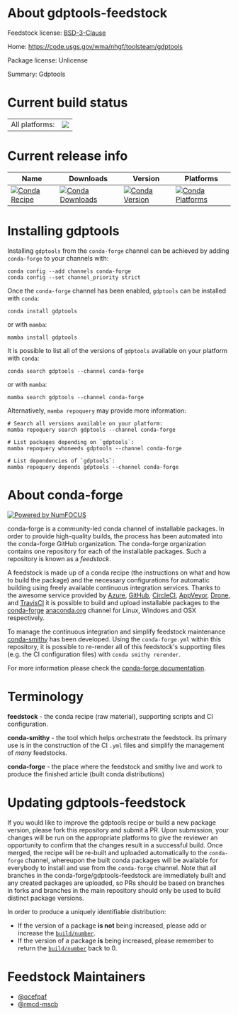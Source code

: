 About gdptools-feedstock
========================

Feedstock license: [BSD-3-Clause](https://github.com/conda-forge/gdptools-feedstock/blob/main/LICENSE.txt)

Home: https://code.usgs.gov/wma/nhgf/toolsteam/gdptools

Package license: Unlicense

Summary: Gdptools

Current build status
====================


<table><tr><td>All platforms:</td>
    <td>
      <a href="https://dev.azure.com/conda-forge/feedstock-builds/_build/latest?definitionId=17168&branchName=main">
        <img src="https://dev.azure.com/conda-forge/feedstock-builds/_apis/build/status/gdptools-feedstock?branchName=main">
      </a>
    </td>
  </tr>
</table>

Current release info
====================

| Name | Downloads | Version | Platforms |
| --- | --- | --- | --- |
| [![Conda Recipe](https://img.shields.io/badge/recipe-gdptools-green.svg)](https://anaconda.org/conda-forge/gdptools) | [![Conda Downloads](https://img.shields.io/conda/dn/conda-forge/gdptools.svg)](https://anaconda.org/conda-forge/gdptools) | [![Conda Version](https://img.shields.io/conda/vn/conda-forge/gdptools.svg)](https://anaconda.org/conda-forge/gdptools) | [![Conda Platforms](https://img.shields.io/conda/pn/conda-forge/gdptools.svg)](https://anaconda.org/conda-forge/gdptools) |

Installing gdptools
===================

Installing `gdptools` from the `conda-forge` channel can be achieved by adding `conda-forge` to your channels with:

```
conda config --add channels conda-forge
conda config --set channel_priority strict
```

Once the `conda-forge` channel has been enabled, `gdptools` can be installed with `conda`:

```
conda install gdptools
```

or with `mamba`:

```
mamba install gdptools
```

It is possible to list all of the versions of `gdptools` available on your platform with `conda`:

```
conda search gdptools --channel conda-forge
```

or with `mamba`:

```
mamba search gdptools --channel conda-forge
```

Alternatively, `mamba repoquery` may provide more information:

```
# Search all versions available on your platform:
mamba repoquery search gdptools --channel conda-forge

# List packages depending on `gdptools`:
mamba repoquery whoneeds gdptools --channel conda-forge

# List dependencies of `gdptools`:
mamba repoquery depends gdptools --channel conda-forge
```


About conda-forge
=================

[![Powered by
NumFOCUS](https://img.shields.io/badge/powered%20by-NumFOCUS-orange.svg?style=flat&colorA=E1523D&colorB=007D8A)](https://numfocus.org)

conda-forge is a community-led conda channel of installable packages.
In order to provide high-quality builds, the process has been automated into the
conda-forge GitHub organization. The conda-forge organization contains one repository
for each of the installable packages. Such a repository is known as a *feedstock*.

A feedstock is made up of a conda recipe (the instructions on what and how to build
the package) and the necessary configurations for automatic building using freely
available continuous integration services. Thanks to the awesome service provided by
[Azure](https://azure.microsoft.com/en-us/services/devops/), [GitHub](https://github.com/),
[CircleCI](https://circleci.com/), [AppVeyor](https://www.appveyor.com/),
[Drone](https://cloud.drone.io/welcome), and [TravisCI](https://travis-ci.com/)
it is possible to build and upload installable packages to the
[conda-forge](https://anaconda.org/conda-forge) [anaconda.org](https://anaconda.org/)
channel for Linux, Windows and OSX respectively.

To manage the continuous integration and simplify feedstock maintenance
[conda-smithy](https://github.com/conda-forge/conda-smithy) has been developed.
Using the ``conda-forge.yml`` within this repository, it is possible to re-render all of
this feedstock's supporting files (e.g. the CI configuration files) with ``conda smithy rerender``.

For more information please check the [conda-forge documentation](https://conda-forge.org/docs/).

Terminology
===========

**feedstock** - the conda recipe (raw material), supporting scripts and CI configuration.

**conda-smithy** - the tool which helps orchestrate the feedstock.
                   Its primary use is in the construction of the CI ``.yml`` files
                   and simplify the management of *many* feedstocks.

**conda-forge** - the place where the feedstock and smithy live and work to
                  produce the finished article (built conda distributions)


Updating gdptools-feedstock
===========================

If you would like to improve the gdptools recipe or build a new
package version, please fork this repository and submit a PR. Upon submission,
your changes will be run on the appropriate platforms to give the reviewer an
opportunity to confirm that the changes result in a successful build. Once
merged, the recipe will be re-built and uploaded automatically to the
`conda-forge` channel, whereupon the built conda packages will be available for
everybody to install and use from the `conda-forge` channel.
Note that all branches in the conda-forge/gdptools-feedstock are
immediately built and any created packages are uploaded, so PRs should be based
on branches in forks and branches in the main repository should only be used to
build distinct package versions.

In order to produce a uniquely identifiable distribution:
 * If the version of a package **is not** being increased, please add or increase
   the [``build/number``](https://docs.conda.io/projects/conda-build/en/latest/resources/define-metadata.html#build-number-and-string).
 * If the version of a package **is** being increased, please remember to return
   the [``build/number``](https://docs.conda.io/projects/conda-build/en/latest/resources/define-metadata.html#build-number-and-string)
   back to 0.

Feedstock Maintainers
=====================

* [@ocefpaf](https://github.com/ocefpaf/)
* [@rmcd-mscb](https://github.com/rmcd-mscb/)

